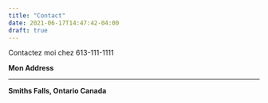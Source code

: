 ```yaml
---
title: "Contact"
date: 2021-06-17T14:47:42-04:00
draft: true
---
```


Contactez moi chez 613-111-1111

__Mon Address__

--------------------


__Smiths Falls, Ontario Canada__